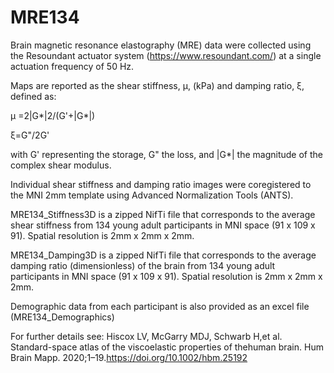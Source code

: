 # MRE134

Brain magnetic resonance elastography (MRE) data were collected using the Resoundant actuator system (https://www.resoundant.com/) at a single actuation frequency of 50 Hz.

Maps are reported as the shear stiffness, μ, (kPa) and damping ratio, ξ, defined as:

μ =2|G*|2/(G'+|G*|)

ξ=G"/2G'

with G' representing the storage, G" the loss, and |G*| the magnitude of the complex shear modulus.

Individual shear stiffness and damping ratio images were coregistered to the MNI 2mm template using Advanced Normalization Tools (ANTS).

MRE134_Stiffness3D is a zipped NifTi file that corresponds to the average shear stiffness from 134 young adult participants in MNI space (91 x 109 x 91). Spatial resolution is 2mm x 2mm x 2mm.

MRE134_Damping3D is a zipped NifTi file that corresponds to the average damping ratio (dimensionless) of the brain from 134 young adult participants in MNI space (91 x 109 x 91). Spatial resolution is 2mm x 2mm x 2mm.

Demographic data from each participant is also provided as an excel file (MRE134_Demographics)



For further details see:
Hiscox LV, McGarry MDJ, Schwarb H,et al. Standard-space atlas of the viscoelastic properties of thehuman brain. Hum Brain Mapp. 2020;1–19.https://doi.org/10.1002/hbm.25192
